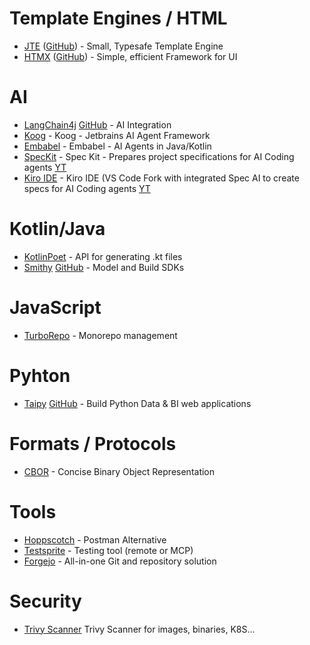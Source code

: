 # Template Engines / HTML
- [JTE](https://jte.gg) ([GitHub](https://github.com/casid/jte/)) - Small, Typesafe Template Engine
- [HTMX](https://htmx.org) ([GitHub](https://github.com/bigskysoftware/htmx)) - Simple, efficient Framework for UI

# AI
- [LangChain4j](https://docs.langchain4j.dev) [GitHub](https://github.com/langchain4j/langchain4j) - AI Integration
- [Koog](https://github.com/JetBrains/koog) - Koog - Jetbrains AI Agent Framework
- [Embabel](https://github.com/embabel) - Embabel - AI Agents in Java/Kotlin
- [SpecKit](https://github.com/github/spec-kit) - Spec Kit - Prepares project specifications for AI Coding agents [YT](https://www.youtube.com/watch?v=em3vIT9aUsg)
- [Kiro IDE](https://kiro.dev) - Kiro IDE (VS Code Fork with integrated Spec AI to create specs for AI Coding agents [YT](https://www.youtube.com/watch?v=Z9fUPyowRLI)

# Kotlin/Java
- [KotlinPoet](https://square.github.io/kotlinpoet) - API for generating .kt files
- [Smithy](https://smithy.io) [GitHub](https://github.com/smithy-lang/smithy) - Model and Build SDKs

# JavaScript
- [TurboRepo](https://github.com/vercel/turborepo) - Monorepo management

# Pyhton
- [Taipy](https://taipy.io) [GitHub](https://github.com/Avaiga/taipy) - Build Python Data & BI web applications

# Formats / Protocols
- [CBOR](https://cbor.io) - Concise Binary Object Representation

# Tools
- [Hoppscotch](https://hoppscotch.io) - Postman Alternative
- [Testsprite](https://www.testsprite.com) - Testing tool (remote or MCP)
- [Forgejo](https://forgejo.org) - All-in-one Git and repository solution

# Security
- [Trivy Scanner](https://trivy.dev)  Trivy Scanner for images, binaries, K8S...
